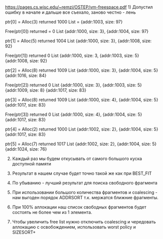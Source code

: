 https://pages.cs.wisc.edu/~remzi/OSTEP/vm-freespace.pdf
1)
Допустил ошибку в начале и дальше все съехало, заново честно - лень

ptr[0] = Alloc(3) returned 1000
List = {addr:1003, size: 97}

Free(ptr[0])
returned = 0
List {addr:1000, size: 3}, {addr:1004, size: 97}


ptr[1] = Alloc(5) returned 1004
List {addr:1000, size: 3}, {addr:1008, size: 92}

Free(ptr[1])
returned 0
List {addr:1000, size: 3, {addr:1003, size: 5} {addr:1008, size: 92}

ptr[2] = Alloc(8) returned 1009
List {addr:1000, size: 3}, {addr:1004, size: 5} {addr:1016, size: 84}

Free(ptr[2])
returned 0
List {addr:1000, size: 3}, {addr:1003, size: 5} {addr:1009, size: 8} {addr:1017, size: 83}

ptr[3] = Alloc(8) returned 1009
List {addr:1000, size: 4}, {addr:1004, size: 5} {addr:1017, size: 83}

Free(ptr[3])
returned 0
List {addr:1000, size: 4}, {addr:1004, size: 5} {addr:1017, size: 83}

ptr[4] = Alloc(2) returned 1000
List {addr:1002, size: 2}, {addr:1004, size: 5} {addr:1017, size: 83}

ptr[5] = Alloc(7) returned 1017
List {addr:1002, size: 2}, {addr:1004, size: 5} {addr:1024, size: 76}


2) Каждый раз мы будем откусывать от самого большого куска доступной памяти

3) Результат в нашем случае будет точно такой же как при BEST_FIT
4) По убыванию - лучший результат для поиска свободного фрагмента
5) При использовании большого количества фрагментов и coalescing - нам выгоден порядок ADDRSORT т.к. мержатся ближние фрагменты.
6) При 100% аллокации наш список свободных фрагментов будет состоять не более чем из 1 элемента. 
7) Чтобы увеличить free list нужно отключить coalescing и чередовать аллокацию с освобождением, использовать worst policy и SIZESORT+